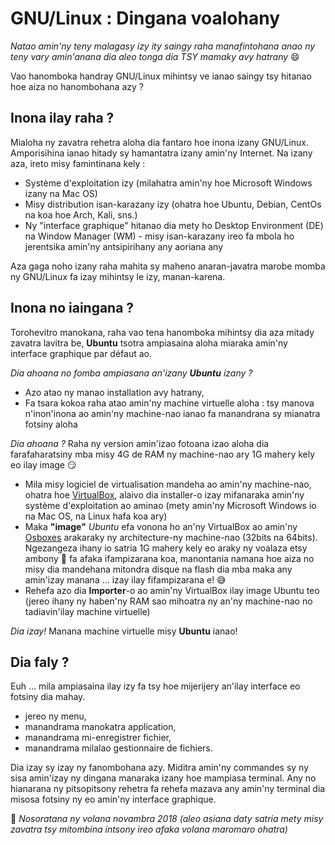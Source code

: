 # GNU/Linux : Dingana voalohany

_Natao amin'ny teny malagasy izy ity saingy raha manafintohana anao ny teny vary amin'anana dia aleo tonga dia TSY mamaky avy hatrany_  :smile:

Vao hanomboka handray GNU/Linux mihintsy ve ianao saingy tsy hitanao hoe aiza no hanombohana azy ?

## Inona ilay raha ?

Mialoha ny zavatra rehetra aloha dia fantaro hoe inona izany GNU/Linux. Amporisihina ianao hitady sy hamantatra izany amin'ny Internet. Na izany aza, ireto misy famintinana
kely :
- Système d'exploitation izy (milahatra amin'ny hoe Microsoft Windows izany na Mac OS)
- Misy distribution isan-karazany izy (ohatra hoe Ubuntu, Debian, CentOs na koa hoe Arch, Kali, sns.)
- Ny "interface graphique" hitanao dia mety ho Desktop Environment (DE) na Window Manager (WM) - misy isan-karazany ireo fa mbola ho jerentsika amin'ny antsipirihany any aoriana any

Aza gaga noho izany raha mahita sy maheno anaran-javatra marobe momba ny GNU/Linux fa izay mihintsy le izy, manan-karena.

## Inona no iaingana ?

Torohevitro manokana, raha vao tena hanomboka mihintsy dia aza mitady zavatra lavitra be, **Ubuntu** tsotra ampiasaina aloha miaraka amin'ny interface graphique par défaut ao.

_Dia ahoana no fomba ampiasana an'izany **Ubuntu** izany ?_
- Azo atao ny manao installation avy hatrany,
- Fa tsara kokoa raha atao amin'ny machine virtuelle aloha : tsy manova n'inon'inona ao amin'ny machine-nao ianao fa manandrana sy mianatra fotsiny aloha

_Dia ahoana ?_
Raha ny version amin'izao fotoana izao aloha dia farafaharatsiny mba misy 4G de RAM ny machine-nao ary 1G mahery kely eo ilay image :smirk:
- Mila misy logiciel de virtualisation mandeha ao amin'ny machine-nao, ohatra hoe [VirtualBox](https://www.virtualbox.org/), alaivo dia installer-o izay mifanaraka amin'ny système d'exploitation ao aminao (mety amin'ny Microsoft Windows io na Mac OS, na Linux hafa koa ary)
- Maka **"image"** _Ubuntu_ efa vonona ho an'ny VirtualBox ao amin'ny [Osboxes](https://www.osboxes.org/ubuntu/) arakaraky ny architecture-ny machine-nao (32bits na 64bits). Ngezangeza ihany io satria 1G mahery kely eo araky ny voalaza etsy ambony  :grimacing: fa afaka ifampizarana koa, manontania namana hoe aiza no misy dia mandehana mitondra disque na flash dia mba maka any amin'izay manana ... izay ilay fifampizarana e! :sweat_smile:
- Rehefa azo dia **Importer**-o ao amin'ny VirtualBox ilay image Ubuntu teo (jereo ihany ny haben'ny RAM sao mihoatra ny an'ny machine-nao no tadiavin'ilay machine virtuelle)

_Dia izay!_
Manana machine virtuelle misy **Ubuntu** ianao!

## Dia faly ?

Euh ... mila ampiasaina ilay izy fa tsy hoe mijerijery an'ilay interface eo fotsiny dia mahay.
- jereo ny menu,
- manandrama manokatra application,
- manandrama mi-enregistrer fichier,
- manandrama milalao gestionnaire de fichiers.

Dia izay sy izay ny fanombohana azy. Miditra amin'ny commandes sy ny sisa amin'izay ny dingana manaraka izany hoe mampiasa terminal. Any no hianarana ny pitsopitsony rehetra fa rehefa mazava any amin'ny terminal dia misosa fotsiny ny eo amin'ny interface graphique.

:punch:
_Nosoratana ny volana novambra 2018 (aleo asiana daty satria mety misy zavatra tsy mitombina intsony ireo afaka volana maromaro ohatra)_
